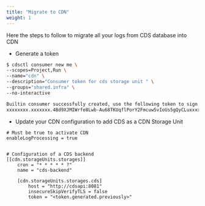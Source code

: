 ```yaml
---
title: "Migrate to CDN"
weight: 1
---
```


Here the steps to follow to migrate all your logs from CDS database into CDN

* Generate a token

```bash
$ cdsctl consumer new me \
--scopes=Project,Run \
--name="cdn" \
--description="Consumer token for cds storage unit " \
--groups="shared.infra" \
--no-interactive

Builtin consumer successfully created, use the following token to sign in:
xxxxxxxx.xxxxxxx.4Bd9XJMIWrfe8Lwb-Au68TKUqflPorY2Fmcuw5vIoUs5gQyCLuxxxxxxxxxxxxxx
```
* Update your CDN configuration to add CDS as a CDN Storage Unit

```
# Must be true to activate CDN
enableLogProcessing = true 


# Configuration of a CDS backend
[[cdn.storageUnits.storages]]
    cron = "* * * * * ?"
    name = "cds-backend"

    [cdn.storageUnits.storages.cds]
        host = "http://cdsapi:8081"
        insecureSkipVerifyTLS = false
        token = "<token.generated.previously>"

```

